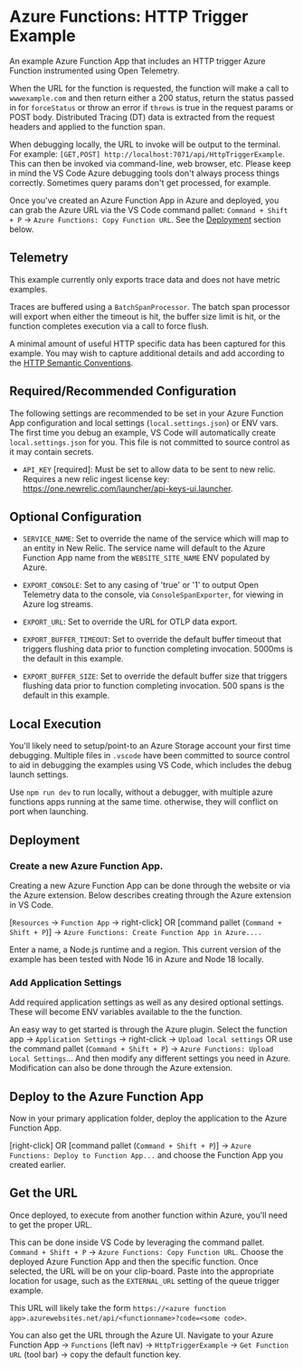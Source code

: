 # Azure Functions: HTTP Trigger Example

An example Azure Function App that includes an HTTP trigger Azure Function instrumented using Open Telemetry.

When the URL for the function is requested, the function will make a call to `wwwexample.com` and then return either a 200 status, return the status passed in for `forceStatus` or throw an error if `throws` is true in the request params or POST body. Distributed Tracing (DT) data is extracted from the request headers and applied to the function span.

When debugging locally, the URL to invoke will be output to the terminal. For example: `[GET,POST] http://localhost:7071/api/HttpTriggerExample`. This can then be invoked via command-line, web browser, etc. Please keep in mind the VS Code Azure debugging tools don't always process things correctly. Sometimes query params don't get processed, for example.

Once you've created an Azure Function App in Azure and deployed, you can grab the Azure URL via the VS Code command pallet: `Command + Shift + P` -> `Azure Functions: Copy Function URL`. See the [Deployment](#deployment) section below.

## Telemetry

This example currently only exports trace data and does not have metric examples.

Traces are buffered using a `BatchSpanProcessor`. The batch span processor will export when either the timeout is hit, the buffer size limit is hit, or the function completes execution via a call to force flush.

A minimal amount of useful HTTP specific data has been captured for this example. You may wish to capture additional details and add according to the [HTTP Semantic Conventions](https://github.com/open-telemetry/opentelemetry-specification/blob/main/specification/trace/semantic_conventions/http.md).

## Required/Recommended Configuration

The following settings are recommended to be set in your Azure Function App configuration and local settings (`local.settings.json`) or ENV vars. The first time you debug an example, VS Code will automatically create `local.settings.json` for you. This file is not committed to source control as it may contain secrets.

* `API_KEY` [required]: Must be set to allow data to be sent to new relic. Requires a new relic ingest license key: https://one.newrelic.com/launcher/api-keys-ui.launcher.

## Optional Configuration

* `SERVICE_NAME`: Set to override the name of the service which will map to an entity in New Relic. The service name will default to the Azure Function App name from the `WEBSITE_SITE_NAME` ENV populated by Azure.

* `EXPORT_CONSOLE`: Set to any casing of 'true' or '1' to output Open Telemetry data to the console, via `ConsoleSpanExporter`, for viewing in Azure log streams.

* `EXPORT_URL`: Set to override the URL for OTLP data export.

* `EXPORT_BUFFER_TIMEOUT`: Set to override the default buffer timeout that triggers flushing data prior to function completing invocation. 5000ms is the default in this example.

* `EXPORT_BUFFER_SIZE`: Set to override the default buffer size that triggers flushing data prior to function completing invocation. 500 spans is the default in this example.

## Local Execution

You'll likely need to setup/point-to an Azure Storage account your first time debugging. Multiple files in `.vscode` have been committed to source control to aid in debugging the examples using VS Code, which includes the debug launch settings.

Use `npm run dev` to run locally, without a debugger, with multiple azure functions apps running at the same time. otherwise, they will conflict on port when launching.

## Deployment

### Create a new Azure Function App.

Creating a new Azure Function App can be done through the website or via the Azure extension. Below describes creating through the Azure extension in VS Code.

[`Resources` -> `Function App` -> right-click] OR [command pallet (`Command + Shift + P`)] -> `Azure Functions: Create Function App in Azure....`

Enter a name, a Node.js runtime and a region. This current version of the example has been tested with Node 16 in Azure and Node 18 locally.

### Add Application Settings

Add required application settings as well as any desired optional settings. These will become ENV variables available to the the function.

An easy way to get started is through the Azure plugin. Select the function app -> `Application Settings` -> right-click -> `Upload local settings` OR use the command pallet (`Command + Shift + P`) -> `Azure Functions: Upload Local Settings`... And then modify any different settings you need in Azure. Modification can also be done through the Azure extension.

## Deploy to the Azure Function App

Now in your primary application folder, deploy the application to the Azure Function App.

[right-click] OR [command pallet (`Command + Shift + P`)] -> `Azure Functions: Deploy to Function App...` and choose the Function App you created earlier.

## Get the URL

Once deployed, to execute from another function within Azure, you'll need to get the proper URL.

This can be done inside VS Code by leveraging the command pallet. `Command + Shift + P` -> `Azure Functions: Copy Function URL`. Choose the deployed Azure Function App and then the specific function. Once selected, the URL will be on your clip-board. Paste into the appropriate location for usage, such as the `EXTERNAL_URL` setting of the queue trigger example.

This URL will likely take the form `https://<azure function app>.azurewebsites.net/api/<functionname>?code=<some code>`.

You can also get the URL through the Azure UI. Navigate to your Azure Function App -> `Functions` (left nav) -> `HttpTriggerExample` -> `Get Function URL` (tool bar) -> copy the default function key.
